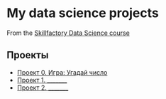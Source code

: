 # My data science projects
From the [Skillfactory Data Science course](https://skillfactory.ru/data-scientist)

## Проекты

* [Проект 0. Игра: Угадай число](https://github.com/sobolso/ds)
* [Проект 1. _______](____)
* [Проект 2. _______](____)